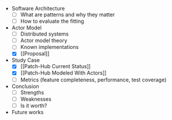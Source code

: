 - Software Architecture
	- [ ] What are patterns and why they matter
	- [ ] How to evaluate the fitting
- Actor Model
	- [ ] Distributed systems
	- [ ] Actor model theory
	- [ ] Known implementations
	- [x] [[Proposal]]
- Study Case
	- [x] [[Patch-Hub Current Status]]
	- [x] [[Patch-Hub Modeled With Actors]]
	- [ ] Metrics (feature completeness, performance, test coverage)
- Conclusion
	- [ ] Strengths
	- [ ] Weaknesses
	- [ ] Is it worth?
- Future works